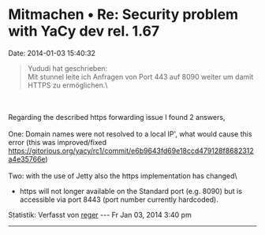 Mitmachen • Re: Security problem with YaCy dev rel. 1.67
========================================================

Date: 2014-01-03 15:40:32

> <div>
>
> Yududi hat geschrieben:\
> Mit stunnel leite ich Anfragen von Port 443 auf 8090 weiter um damit
> HTTPS zu ermöglichen.\
>
> </div>

\
\
Regarding the described https forwarding issue I found 2 answers,\
\
One: Domain names were not resolved to a local IP\', what would cause
this error (this was improved/fixed
<https://gitorious.org/yacy/rc1/commit/e6b9643fd69e18ccd479128f8682312a4e35766e>)\
\
Two: with the use of Jetty also the https implementation has changed\
- https will not longer available on the Standard port (e.g. 8090) but
is accessible via port 8443 (port number currently hardcoded).

Statistik: Verfasst von
[reger](http://forum.yacy-websuche.de/memberlist.php?mode=viewprofile&u=8860)
--- Fr Jan 03, 2014 3:40 pm

------------------------------------------------------------------------

